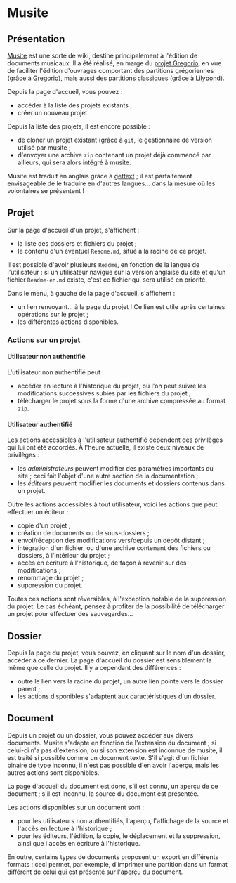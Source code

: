 Musite
======


Présentation
------------

[Musite](https://github.com/jperon/musite) est une sorte de wiki, destiné
principalement à l'édition de documents musicaux. Il a été réalisé, en marge
du [projet Gregorio](https://github.com/gregorio-project), en vue de faciliter
l'édition d'ouvrages comportant des partitions grégoriennes (grâce à
[Gregorio](http://gregorio-project.github.io)), mais aussi des partitions
classiques (grâce à [Lilypond](http://lilypond.org)).

Depuis la page d'accueil, vous pouvez :

- accéder à la liste des projets existants ;
- créer un nouveau projet.

Depuis la liste des projets, il est encore possible :

- de cloner un projet existant (grâce à `git`, le gestionnaire de version utilisé
  par musite ;
- d'envoyer une archive `zip` contenant un projet déjà commencé par ailleurs,
  qui sera alors intégré à musite.

Musite est traduit en anglais grâce à
[gettext](https://www.gnu.org/software/gettext) ; il est parfaitement
envisageable de le traduire en d'autres langues… dans la mesure où les
volontaires se présentent !


Projet
------

Sur la page d'accueil d'un projet, s'affichent :

- la liste des dossiers et fichiers du projet ;
- le contenu d'un éventuel `Readme.md`, situé à la racine de ce projet.

Il est possible d'avoir plusieurs `Readme`, en fonction de la langue de
l'utilisateur : si un utilisateur navigue sur la version anglaise du site et
qu'un fichier `Readme-en.md` existe, c'est ce fichier qui sera utilisé en
priorité.

Dans le menu, à gauche de la page d'accueil, s'affichent :

- un lien renvoyant… à la page du projet ! Ce lien est utile après certaines
  opérations sur le projet ;
- les différentes actions disponibles.

### Actions sur un projet

#### Utilisateur non authentifié

L'utilisateur non authentifié peut :

- accéder en lecture à l'historique du projet, où l'on peut
  suivre les modifications successives subies par les fichiers du projet ;
- télécharger le projet sous la forme d'une archive compressée au format `zip`.

#### Utilisateur authentifié

Les actions accessibles à l'utilisateur authentifié dépendent des privilèges qui
lui ont été accordés. À l'heure actuelle, il existe deux niveaux de privilèges :

- les *administrateurs* peuvent modifier des paramètres importants du site ; ceci
  fait l'objet d'une autre section de la documentation ;
- les *éditeurs* peuvent modifier les documents et dossiers contenus dans un
  projet.

Outre les actions accessibles à tout utilisateur, voici les actions que peut
effectuer un éditeur :

- copie d'un projet ;
- création de documents ou de sous-dossiers ;
- envoi/réception des modifications vers/depuis un dépôt distant ;
- intégration d'un fichier, ou d'une archive contenant des fichiers ou dossiers,
  à l'intérieur du projet ;
- accès en écriture à l'historique, de façon à revenir sur des modifications ;
- renommage du projet ;
- suppression du projet.

Toutes ces actions sont réversibles, à l'exception notable de la suppression du
projet. Le cas échéant, pensez à profiter de la possibilité de télécharger un
projet pour effectuer des sauvegardes…


Dossier
-------

Depuis la page du projet, vous pouvez, en cliquant sur le nom d'un dossier,
accéder à ce dernier. La page d'accueil du dossier est sensiblement la même que
celle du projet. Il y a cependant des différences :

- outre le lien vers la racine du projet, un autre lien pointe vers le dossier
  parent ;
- les actions disponibles s'adaptent aux caractéristiques d'un dossier.


Document
--------

Depuis un projet ou un dossier, vous pouvez accéder aux divers documents. Musite
s'adapte en fonction de l'extension du document ; si celui-ci n'a pas
d'extension, ou si son extension est inconnue de musite, il est traité si
possible comme un document texte. S'il s'agit d'un fichier binaire de type
inconnu, il n'est pas possible d'en avoir l'aperçu, mais les autres actions
sont disponibles.

La page d'accueil du document est donc, s'il est connu, un aperçu
de ce document ; s'il est inconnu, la source du document est présentée.

Les actions disponibles sur un document sont :

- pour les utilisateurs non authentifiés, l'aperçu, l'affichage de la source et
  l'accès en lecture à l'historique ;
- pour les éditeurs, l'édition, la copie, le déplacement et la suppression,
  ainsi que l'accès en écriture à l'historique.

En outre, certains types de documents proposent un export en différents
formats : ceci permet, par exemple, d'imprimer une partition dans un format
différent de celui qui est présenté sur l'aperçu du document.